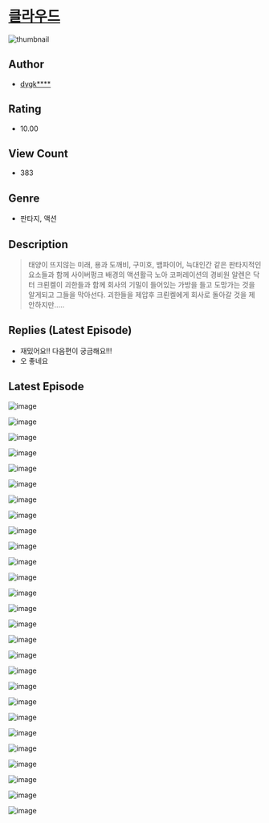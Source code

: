 # [클라우드](https://comic.naver.com/challenge/list?titleId=810136)
![thumbnail](https://image-comic.pstatic.net/user_contents_data/challenge_comic/2023/05/23/upload_4050531796795143779_480x623.jpeg)

## Author
- [dygk****](https://comic.naver.com/artistTitle?id=366811)

## Rating
- 10.00

## View Count
- 383

## Genre
- 판타지, 액션

## Description
> 태양이 뜨지않는 미래, 용과 도깨비, 구미호, 뱀파이어, 늑대인간 같은 판타지적인 요소들과 함께 사이버펑크 배경의 액션활극 노아 코퍼레이션의 경비원 알렌은 닥터 크뢴켈이 괴한들과 함께 회사의 기밀이 들어있는 가방을 들고 도망가는 것을 알게되고 그들을 막아선다. 괴한들을 제압후 크뢴켈에게 회사로 돌아갈 것을 제안하지만.....

## Replies (Latest Episode)
- 재밌어요!! 다음편이 궁금해요!!!
- 오 좋네요

## Latest Episode
![image](https://image-comic.pstatic.net/user_contents_data/challenge_comic/2023/05/23/366811/upload_3833798242276292658.jpeg)

![image](https://image-comic.pstatic.net/user_contents_data/challenge_comic/2023/05/23/366811/upload_4135764855073290034.jpeg)

![image](https://image-comic.pstatic.net/user_contents_data/challenge_comic/2023/05/23/366811/upload_3689627004910776883.jpeg)

![image](https://image-comic.pstatic.net/user_contents_data/challenge_comic/2023/05/23/366811/upload_3702294490370040112.jpeg)

![image](https://image-comic.pstatic.net/user_contents_data/challenge_comic/2023/05/23/366811/upload_7147323879985866294.jpeg)

![image](https://image-comic.pstatic.net/user_contents_data/challenge_comic/2023/05/23/366811/upload_7364850358531668279.jpeg)

![image](https://image-comic.pstatic.net/user_contents_data/challenge_comic/2023/05/23/366811/upload_7221629089837573169.jpeg)

![image](https://image-comic.pstatic.net/user_contents_data/challenge_comic/2023/05/23/366811/upload_7377518943589709668.jpeg)

![image](https://image-comic.pstatic.net/user_contents_data/challenge_comic/2023/05/23/366811/upload_7364573092609601846.jpeg)

![image](https://image-comic.pstatic.net/user_contents_data/challenge_comic/2023/05/23/366811/upload_7291670175268681014.jpeg)

![image](https://image-comic.pstatic.net/user_contents_data/challenge_comic/2023/05/23/366811/upload_7365410017805219120.jpeg)

![image](https://image-comic.pstatic.net/user_contents_data/challenge_comic/2023/05/23/366811/upload_7291943957908501809.jpeg)

![image](https://image-comic.pstatic.net/user_contents_data/challenge_comic/2023/05/23/366811/upload_3762254352110216292.jpeg)

![image](https://image-comic.pstatic.net/user_contents_data/challenge_comic/2023/05/23/366811/upload_7147837570173647203.jpeg)

![image](https://image-comic.pstatic.net/user_contents_data/challenge_comic/2023/05/23/366811/upload_3907212844079526968.jpeg)

![image](https://image-comic.pstatic.net/user_contents_data/challenge_comic/2023/05/23/366811/upload_3905244532810724400.jpeg)

![image](https://image-comic.pstatic.net/user_contents_data/challenge_comic/2023/05/23/366811/upload_7233734507452707893.jpeg)

![image](https://image-comic.pstatic.net/user_contents_data/challenge_comic/2023/05/23/366811/upload_3906366228028285281.jpeg)

![image](https://image-comic.pstatic.net/user_contents_data/challenge_comic/2023/05/23/366811/upload_3847870001834309173.jpeg)

![image](https://image-comic.pstatic.net/user_contents_data/challenge_comic/2023/05/23/366811/upload_7220177546262229561.jpeg)

![image](https://image-comic.pstatic.net/user_contents_data/challenge_comic/2023/05/23/366811/upload_7221584886805914211.jpeg)

![image](https://image-comic.pstatic.net/user_contents_data/challenge_comic/2023/05/23/366811/upload_3979321014847038005.jpeg)

![image](https://image-comic.pstatic.net/user_contents_data/challenge_comic/2023/05/23/366811/upload_3688505686925469286.jpeg)

![image](https://image-comic.pstatic.net/user_contents_data/challenge_comic/2023/05/23/366811/upload_3833801545106141748.jpeg)

![image](https://image-comic.pstatic.net/user_contents_data/challenge_comic/2023/05/23/366811/upload_3630799829152576100.jpeg)

![image](https://image-comic.pstatic.net/user_contents_data/challenge_comic/2023/05/23/366811/upload_3978425815702779190.jpeg)

![image](https://image-comic.pstatic.net/user_contents_data/challenge_comic/2023/05/23/366811/upload_3690810062258977072.jpeg)
